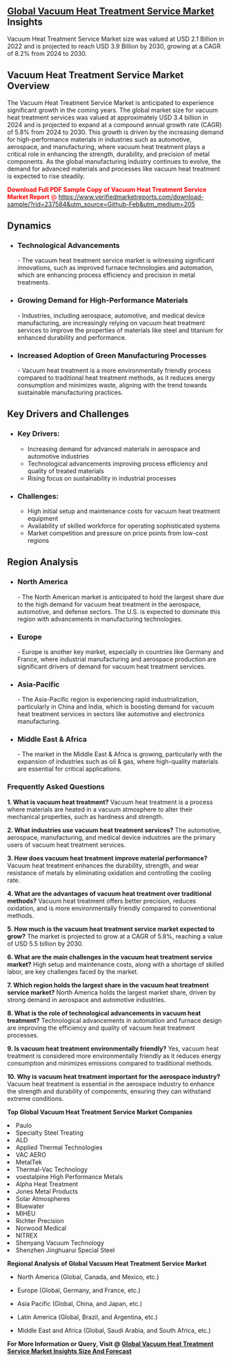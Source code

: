 <h2><a href="https://www.verifiedmarketreports.com/download-sample/?rid=237584&amp;utm_source=Github&amp;utm_medium=205" target="_blank">Global Vacuum Heat Treatment Service Market</a> Insights</h2><p>Vacuum Heat Treatment Service Market size was valued at USD 2.1 Billion in 2022 and is projected to reach USD 3.9 Billion by 2030, growing at a CAGR of 8.2% from 2024 to 2030.</p><p> <h2>Vacuum Heat Treatment Service Market Overview</h2> <p>The Vacuum Heat Treatment Service Market is anticipated to experience significant growth in the coming years. The global market size for vacuum heat treatment services was valued at approximately USD 3.4 billion in 2024 and is projected to expand at a compound annual growth rate (CAGR) of 5.8% from 2024 to 2030. This growth is driven by the increasing demand for high-performance materials in industries such as automotive, aerospace, and manufacturing, where vacuum heat treatment plays a critical role in enhancing the strength, durability, and precision of metal components. As the global manufacturing industry continues to evolve, the demand for advanced materials and processes like vacuum heat treatment is expected to rise steadily.</p> <p><p><span class=""><span style="color: #ff0000;"><strong>Download Full PDF Sample Copy of Vacuum Heat Treatment Service Market Report</strong> @ </span><a href="https://www.verifiedmarketreports.com/download-sample/?rid=237584&amp;utm_source=Github-Feb&amp;utm_medium=205" target="_blank">https://www.verifiedmarketreports.com/download-sample/?rid=237584&amp;utm_source=Github-Feb&amp;utm_medium=205</a></span></p></p> <h2>Dynamics</h2> <ul> <li><h3>Technological Advancements</h3> - The vacuum heat treatment service market is witnessing significant innovations, such as improved furnace technologies and automation, which are enhancing process efficiency and precision in metal treatments.</li> <li><h3>Growing Demand for High-Performance Materials</h3> - Industries, including aerospace, automotive, and medical device manufacturing, are increasingly relying on vacuum heat treatment services to improve the properties of materials like steel and titanium for enhanced durability and performance.</li> <li><h3>Increased Adoption of Green Manufacturing Processes</h3> - Vacuum heat treatment is a more environmentally friendly process compared to traditional heat treatment methods, as it reduces energy consumption and minimizes waste, aligning with the trend towards sustainable manufacturing practices.</li> </ul> <h2>Key Drivers and Challenges</h2> <ul> <li><h3>Key Drivers:</h3> <ul> <li>Increasing demand for advanced materials in aerospace and automotive industries</li> <li>Technological advancements improving process efficiency and quality of treated materials</li> <li>Rising focus on sustainability in industrial processes</li> </ul> </li> <li><h3>Challenges:</h3> <ul> <li>High initial setup and maintenance costs for vacuum heat treatment equipment</li> <li>Availability of skilled workforce for operating sophisticated systems</li> <li>Market competition and pressure on price points from low-cost regions</li> </ul> </li> </ul> <h2>Region Analysis</h2> <ul> <li><h3>North America</h3> - The North American market is anticipated to hold the largest share due to the high demand for vacuum heat treatment in the aerospace, automotive, and defense sectors. The U.S. is expected to dominate this region with advancements in manufacturing technologies.</li> <li><h3>Europe</h3> - Europe is another key market, especially in countries like Germany and France, where industrial manufacturing and aerospace production are significant drivers of demand for vacuum heat treatment services.</li> <li><h3>Asia-Pacific</h3> - The Asia-Pacific region is experiencing rapid industrialization, particularly in China and India, which is boosting demand for vacuum heat treatment services in sectors like automotive and electronics manufacturing.</li> <li><h3>Middle East & Africa</h3> - The market in the Middle East & Africa is growing, particularly with the expansion of industries such as oil & gas, where high-quality materials are essential for critical applications.</li> </ul> <h3>Frequently Asked Questions</h3> <p><strong>1. What is vacuum heat treatment?</strong> Vacuum heat treatment is a process where materials are heated in a vacuum atmosphere to alter their mechanical properties, such as hardness and strength.</p> <p><strong>2. What industries use vacuum heat treatment services?</strong> The automotive, aerospace, manufacturing, and medical device industries are the primary users of vacuum heat treatment services.</p> <p><strong>3. How does vacuum heat treatment improve material performance?</strong> Vacuum heat treatment enhances the durability, strength, and wear resistance of metals by eliminating oxidation and controlling the cooling rate.</p> <p><strong>4. What are the advantages of vacuum heat treatment over traditional methods?</strong> Vacuum heat treatment offers better precision, reduces oxidation, and is more environmentally friendly compared to conventional methods.</p> <p><strong>5. How much is the vacuum heat treatment service market expected to grow?</strong> The market is projected to grow at a CAGR of 5.8%, reaching a value of USD 5.5 billion by 2030.</p> <p><strong>6. What are the main challenges in the vacuum heat treatment service market?</strong> High setup and maintenance costs, along with a shortage of skilled labor, are key challenges faced by the market.</p> <p><strong>7. Which region holds the largest share in the vacuum heat treatment service market?</strong> North America holds the largest market share, driven by strong demand in aerospace and automotive industries.</p> <p><strong>8. What is the role of technological advancements in vacuum heat treatment?</strong> Technological advancements in automation and furnace design are improving the efficiency and quality of vacuum heat treatment processes.</p> <p><strong>9. Is vacuum heat treatment environmentally friendly?</strong> Yes, vacuum heat treatment is considered more environmentally friendly as it reduces energy consumption and minimizes emissions compared to traditional methods.</p> <p><strong>10. Why is vacuum heat treatment important for the aerospace industry?</strong> Vacuum heat treatment is essential in the aerospace industry to enhance the strength and durability of components, ensuring they can withstand extreme conditions.</p> </p><p><strong>Top Global Vacuum Heat Treatment Service Market Companies</strong></p><div data-test-id=""><p><li>Paulo</li><li> Specialty Steel Treating</li><li> ALD</li><li> Applied Thermal Technologies</li><li> VAC AERO</li><li> MetalTek</li><li> Thermal-Vac Technology</li><li> voestalpine High Performance Metals</li><li> Alpha Heat Treatment</li><li> Jones Metal Products</li><li> Solar Atmospheres</li><li> Bluewater</li><li> MIHEU</li><li> Richter Precision</li><li> Norwood Medical</li><li> NITREX</li><li> Shenyang Vacuum Technology</li><li> Shenzhen Jinghuarui Special Steel</li></p><div><strong>Regional Analysis of&nbsp;Global Vacuum Heat Treatment Service Market</strong></div><ul><li dir="ltr"><p dir="ltr">North America&nbsp;(Global, Canada, and Mexico, etc.)</p></li><li dir="ltr"><p dir="ltr">Europe (Global, Germany, and France, etc.)</p></li><li dir="ltr"><p dir="ltr">Asia Pacific&nbsp;(Global, China, and Japan, etc.)</p></li><li dir="ltr"><p dir="ltr">Latin America&nbsp;(Global, Brazil, and Argentina, etc.)</p></li><li dir="ltr">Middle East and Africa&nbsp;(Global, Saudi Arabia, and South Africa, etc.)</li></ul><p><strong>For More Information or Query, Visit @&nbsp;</strong><strong><a href="https://www.verifiedmarketreports.com/product/vacuum-heat-treatment-service-market/?utm_source=Github&amp;utm_medium=205" target="_blank">Global Vacuum Heat Treatment Service Market Insights Size And Forecast</a></strong></p></div>
